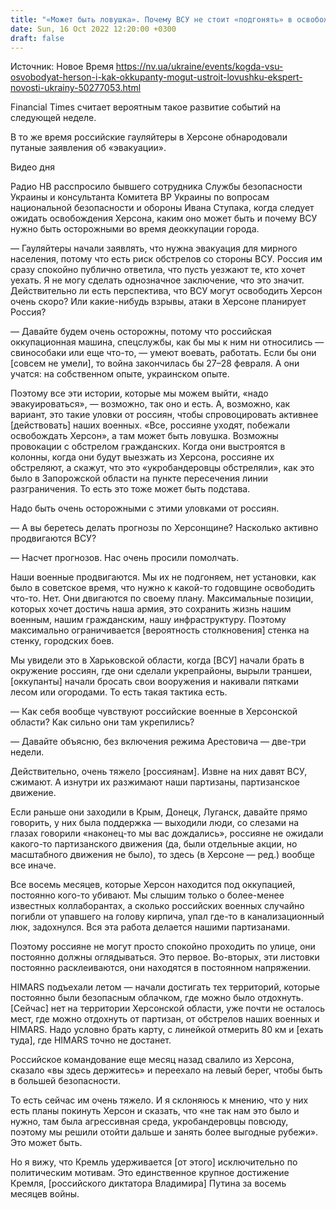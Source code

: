 ```yaml
---
title: "«Может быть ловушка». Почему ВСУ не стоит «подгонять» в освобождении Херсона — аргументирует бывший сотрудник СБУ"
date: Sun, 16 Oct 2022 12:20:00 +0300
draft: false
---
```

Источник: Новое Время https://nv.ua/ukraine/events/kogda-vsu-osvobodyat-herson-i-kak-okkupanty-mogut-ustroit-lovushku-ekspert-novosti-ukrainy-50277053.html


Financial Times считает вероятным такое развитие событий на следующей неделе.

В то же время российские гауляйтеры в Херсоне обнародовали путаные заявления об «эвакуации».

 Видео дня   

Радио НВ расспросило бывшего сотрудника Службы безопасности Украины и консультанта Комитета ВР Украины по вопросам национальной безопасности и обороны Ивана Ступака, когда следует ожидать освобождения Херсона, каким оно может быть и почему ВСУ нужно быть осторожными во время деоккупации города.

— Гауляйтеры начали заявлять, что нужна эвакуация для мирного населения, потому что есть риск обстрелов со стороны ВСУ. Россия им сразу спокойно публично ответила, что пусть уезжают те, кто хочет уехать. Я не могу сделать однозначное заключение, что это значит. Действительно ли есть перспектива, что ВСУ могут освободить Херсон очень скоро? Или какие-нибудь взрывы, атаки в Херсоне планирует Россия?

— Давайте будем очень осторожны, потому что российская оккупационная машина, спецслужбы, как бы мы к ним ни относились — свинособаки или еще что-то, — умеют воевать, работать. Если бы они [совсем не умели], то война закончилась бы 27–28 февраля. А они учатся: на собственном опыте, украинском опыте.

Поэтому все эти истории, которые мы можем выйти, «надо эвакуироваться», — возможно, так оно и есть. А, возможно, как вариант, это такие уловки от россиян, чтобы спровоцировать активнее [действовать] наших военных. «Все, россияне уходят, побежали освобождать Херсон», а там может быть ловушка. Возможны провокации с обстрелом гражданских. Когда они выстроятся в колонны, когда они будут выезжать из Херсона, россияне их обстреляют, а скажут, что это «укробандеровцы обстреляли», как это было в Запорожской области на пункте пересечения линии разграничения. То есть это тоже может быть подстава.

Надо быть очень осторожными с этими уловками от россиян.

— А вы беретесь делать прогнозы по Херсонщине? Насколько активно продвигаются ВСУ?

— Насчет прогнозов. Нас очень просили помолчать.

Наши военные продвигаются. Мы их не подгоняем, нет установки, как было в советское время, что нужно к какой-то годовщине освободить что-то. Нет. Они двигаются по своему плану. Максимальные позиции, которых хочет достичь наша армия, это сохранить жизнь нашим военным, нашим гражданским, нашу инфраструктуру. Поэтому максимально ограничивается [вероятность столкновения] стенка на стенку, городских боев.

Мы увидели это в Харьковской области, когда [ВСУ] начали брать в окружение россиян, где они сделали укрепрайоны, вырыли траншеи, [оккупанты] начали бросать свои вооружения и накивали пятками лесом или огородами. То есть такая тактика есть.

— Как себя вообще чувствуют российские военные в Херсонской области? Как сильно они там укрепились?

— Давайте объясню, без включения режима Арестовича — две-три недели.

Действительно, очень тяжело [россиянам]. Извне на них давят ВСУ, сжимают. А изнутри их разжимают наши партизаны, партизанское движение.

Если раньше они заходили в Крым, Донецк, Луганск, давайте прямо говорить, у них была поддержка — выходили люди, со слезами на глазах говорили «наконец-то мы вас дождались», россияне не ожидали какого-то партизанского движения (да, были отдельные акции, но масштабного движения не было), то здесь (в Херсоне — ред.) вообще все иначе.

Все восемь месяцев, которые Херсон находится под оккупацией, постоянно кого-то убивают. Мы слышим только о более-менее известных коллаборантах, а сколько российских военных случайно погибли от упавшего на голову кирпича, упал где-то в канализационный люк, задохнулся. Вся эта работа делается нашими партизанами.

Поэтому россияне не могут просто спокойно проходить по улице, они постоянно должны оглядываться. Это первое. Во-вторых, эти листовки постоянно расклеиваются, они находятся в постоянном напряжении.

HIMARS подъехали летом — начали достигать тех территорий, которые постоянно были безопасным облачком, где можно было отдохнуть. [Сейчас] нет на территории Херсонской области, уже почти не осталось мест, где можно отдохнуть от партизан, от обстрелов наших военных и HIMARS. Надо условно брать карту, с линейкой отмерить 80 км и [ехать туда], где HIMARS точно не достанет.

Российское командование еще месяц назад свалило из Херсона, сказало «вы здесь держитесь» и переехало на левый берег, чтобы быть в большей безопасности.

То есть сейчас им очень тяжело. И я склоняюсь к мнению, что у них есть планы покинуть Херсон и сказать, что «не так нам это было и нужно, там была агрессивная среда, укробандеровцы повсюду, поэтому мы решили отойти дальше и занять более выгодные рубежи». Это может быть.

Но я вижу, что Кремль удерживается [от этого] исключительно по политическим мотивам. Это единственное крупное достижение Кремля, [российского диктатора Владимира] Путина за восемь месяцев войны.
